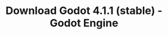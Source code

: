 ---
# Generated by /tools/generators/src/download_archive_generator !!! do not edit by hand !!!
title: 'Download Godot 4.1.1 (stable) - Godot Engine'
type: 'download/archive'
name: '4.1.1'
flavor: 'stable'
release_date: '2023-07-17T03:00:00-00:00'
release_notes: 'article/maintenance-release-godot-4-1-1/'
primaryPlatforms:
  - 'android.apk'
  - 'linux.64'
  - 'macos.universal'
  - 'windows.64'
  - 'web'
  - 'templates'
links:
  android.apk:
    name: 'android.apk'
    title: 'Android'
    caption: 'Universal APK (ARM64 + ARMv7 + x86_64 + x86)'
    tags:
      - 'APK download'
      - 'ARM64/v7'
      - 'x86 (64 & 32 bit)'
    hosts:
      github_builds:
        regular: 'https://github.com/godotengine/godot-builds/releases/download/4.1.1-stable/Godot_v4.1.1-stable_android_editor.apk'
        mono: '#'
      github:
        regular: 'https://github.com/godotengine/godot/releases/download/4.1.1-stable/Godot_v4.1.1-stable_android_editor.apk'
        mono: '#'
  linux.64:
    name: 'linux.64'
    title: 'Linux'
    caption: 'Standard (x86_64)'
    tags:
      - '64 bit'
    hosts:
      github_builds:
        regular: 'https://github.com/godotengine/godot-builds/releases/download/4.1.1-stable/Godot_v4.1.1-stable_linux.x86_64.zip'
        mono: 'https://github.com/godotengine/godot-builds/releases/download/4.1.1-stable/Godot_v4.1.1-stable_mono_linux_x86_64.zip'
      github:
        regular: 'https://github.com/godotengine/godot/releases/download/4.1.1-stable/Godot_v4.1.1-stable_linux.x86_64.zip'
        mono: 'https://github.com/godotengine/godot/releases/download/4.1.1-stable/Godot_v4.1.1-stable_mono_linux_x86_64.zip'
  macos.universal:
    name: 'macos.universal'
    title: 'macOS'
    caption: 'Universal (x86_64 + Apple Silicon)'
    tags:
      - 'Intel/Apple Silicon'
      - '64 bit'
    hosts:
      github_builds:
        regular: 'https://github.com/godotengine/godot-builds/releases/download/4.1.1-stable/Godot_v4.1.1-stable_macos.universal.zip'
        mono: 'https://github.com/godotengine/godot-builds/releases/download/4.1.1-stable/Godot_v4.1.1-stable_mono_macos.universal.zip'
      github:
        regular: 'https://github.com/godotengine/godot/releases/download/4.1.1-stable/Godot_v4.1.1-stable_macos.universal.zip'
        mono: 'https://github.com/godotengine/godot/releases/download/4.1.1-stable/Godot_v4.1.1-stable_mono_macos.universal.zip'
  windows.64:
    name: 'windows.64'
    title: 'Windows'
    caption: 'Standard (x86_64)'
    tags:
      - '64 bit'
    hosts:
      github_builds:
        regular: 'https://github.com/godotengine/godot-builds/releases/download/4.1.1-stable/Godot_v4.1.1-stable_win64.exe.zip'
        mono: 'https://github.com/godotengine/godot-builds/releases/download/4.1.1-stable/Godot_v4.1.1-stable_mono_win64.zip'
      github:
        regular: 'https://github.com/godotengine/godot/releases/download/4.1.1-stable/Godot_v4.1.1-stable_win64.exe.zip'
        mono: 'https://github.com/godotengine/godot/releases/download/4.1.1-stable/Godot_v4.1.1-stable_mono_win64.zip'
  web:
    name: 'web'
    title: 'Web editor'
    caption: ''
    tags:
      - 'Self-hosted'
      - 'Cross-platform'
    hosts:
      github_builds:
        regular: 'https://github.com/godotengine/godot-builds/releases/download/4.1.1-stable/Godot_v4.1.1-stable_web_editor.zip'
        mono: '#'
      github:
        regular: 'https://github.com/godotengine/godot/releases/download/4.1.1-stable/Godot_v4.1.1-stable_web_editor.zip'
        mono: '#'
  linux.arm64:
    name: 'linux.arm64'
    title: 'Linux'
    caption: 'Standard (ARM64)'
    tags:
      - 'ARM64'
      - '64 bit'
    hosts:
      github_builds:
        regular: 'https://github.com/godotengine/godot-builds/releases/download/4.1.1-stable/Godot_v4.1.1-stable_linux.arm64.zip'
        mono: 'https://github.com/godotengine/godot-builds/releases/download/4.1.1-stable/Godot_v4.1.1-stable_mono_linux_arm64.zip'
      github:
        regular: 'https://github.com/godotengine/godot/releases/download/4.1.1-stable/Godot_v4.1.1-stable_linux.arm64.zip'
        mono: 'https://github.com/godotengine/godot/releases/download/4.1.1-stable/Godot_v4.1.1-stable_mono_linux_arm64.zip'
  linux.32:
    name: 'linux.32'
    title: 'Linux'
    caption: 'Standard (x86)'
    tags:
      - '32 bit'
    hosts:
      github_builds:
        regular: 'https://github.com/godotengine/godot-builds/releases/download/4.1.1-stable/Godot_v4.1.1-stable_linux.x86_32.zip'
        mono: 'https://github.com/godotengine/godot-builds/releases/download/4.1.1-stable/Godot_v4.1.1-stable_mono_linux_x86_32.zip'
      github:
        regular: 'https://github.com/godotengine/godot/releases/download/4.1.1-stable/Godot_v4.1.1-stable_linux.x86_32.zip'
        mono: 'https://github.com/godotengine/godot/releases/download/4.1.1-stable/Godot_v4.1.1-stable_mono_linux_x86_32.zip'
  linux.arm32:
    name: 'linux.arm32'
    title: 'Linux'
    caption: 'Standard (ARM32)'
    tags:
      - 'ARM32'
      - '32 bit'
    hosts:
      github_builds:
        regular: 'https://github.com/godotengine/godot-builds/releases/download/4.1.1-stable/Godot_v4.1.1-stable_linux.arm32.zip'
        mono: 'https://github.com/godotengine/godot-builds/releases/download/4.1.1-stable/Godot_v4.1.1-stable_mono_linux_arm32.zip'
      github:
        regular: 'https://github.com/godotengine/godot/releases/download/4.1.1-stable/Godot_v4.1.1-stable_linux.arm32.zip'
        mono: 'https://github.com/godotengine/godot/releases/download/4.1.1-stable/Godot_v4.1.1-stable_mono_linux_arm32.zip'
  windows.32:
    name: 'windows.32'
    title: 'Windows'
    caption: 'Standard (x86)'
    tags:
      - '32 bit'
    hosts:
      github_builds:
        regular: 'https://github.com/godotengine/godot-builds/releases/download/4.1.1-stable/Godot_v4.1.1-stable_win32.exe.zip'
        mono: 'https://github.com/godotengine/godot-builds/releases/download/4.1.1-stable/Godot_v4.1.1-stable_mono_win32.zip'
      github:
        regular: 'https://github.com/godotengine/godot/releases/download/4.1.1-stable/Godot_v4.1.1-stable_win32.exe.zip'
        mono: 'https://github.com/godotengine/godot/releases/download/4.1.1-stable/Godot_v4.1.1-stable_mono_win32.zip'
  aar_library:
    name: 'aar_library'
    title: 'AAR library'
    caption: ''
    tags:
      - 'Android plugins'
      - 'Java'
      - 'Kotlin'
    hosts:
      github_builds:
        regular: 'https://github.com/godotengine/godot-builds/releases/download/4.1.1-stable/godot-lib.4.1.1.stable.template_release.aar'
        mono: '#'
      github:
        regular: 'https://github.com/godotengine/godot/releases/download/4.1.1-stable/godot-lib.4.1.1.stable.template_release.aar'
        mono: '#'
  templates:
    name: 'templates'
    title: 'Export templates'
    caption: ''
    tags:
      - 'Used to export your games to all supported platforms'
    hosts:
      github_builds:
        regular: 'https://github.com/godotengine/godot-builds/releases/download/4.1.1-stable/Godot_v4.1.1-stable_export_templates.tpz'
        mono: 'https://github.com/godotengine/godot-builds/releases/download/4.1.1-stable/Godot_v4.1.1-stable_mono_export_templates.tpz'
      github:
        regular: 'https://github.com/godotengine/godot/releases/download/4.1.1-stable/Godot_v4.1.1-stable_export_templates.tpz'
        mono: 'https://github.com/godotengine/godot/releases/download/4.1.1-stable/Godot_v4.1.1-stable_mono_export_templates.tpz'
---